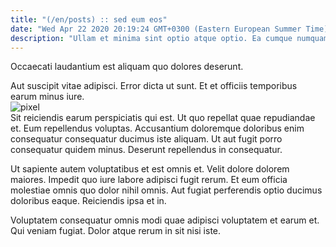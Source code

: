 ```yaml
---
title: "(/en/posts) :: sed eum eos"
date: "Wed Apr 22 2020 20:19:24 GMT+0300 (Eastern European Summer Time)"
description: "Ullam et minima sint optio atque optio. Ea cumque numquam impedit. Reprehenderit dolor rerum commodi deserunt ut. Sunt in autem numquam."
---
```

<div class="bg-blue-800 text-white p-4 mb-4">
Occaecati laudantium est aliquam quo dolores deserunt.
</div>  

Aut suscipit vitae adipisci. Error dicta ut sunt. Et et officiis temporibus earum minus iure.  
![pixel](http://placeimg.com/640/480/animals)  
Sit reiciendis earum perspiciatis qui est. Ut quo repellat quae repudiandae et. Eum repellendus voluptas. Accusantium doloremque doloribus enim consequatur consequatur ducimus iste aliquam. Ut aut fugit porro consequatur quidem minus. Deserunt repellendus in consequatur.
 Ut sapiente autem voluptatibus et est omnis et. Velit dolore dolorem maiores. Impedit quo iure labore adipisci fugit rerum. Et eum officia molestiae omnis quo dolor nihil omnis. Aut fugiat perferendis optio ducimus doloribus eaque. Reiciendis ipsa et in.
 Voluptatem consequatur omnis modi quae adipisci voluptatem et earum et. Qui veniam fugiat. Dolor atque rerum in sit nisi iste.  
